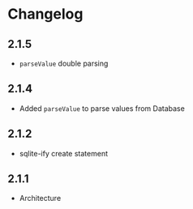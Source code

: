 # Changelog

## 2.1.5

+ `parseValue` double parsing

## 2.1.4

+ Added `parseValue` to parse values from Database

## 2.1.2

+ sqlite-ify create statement

## 2.1.1

+ Architecture
